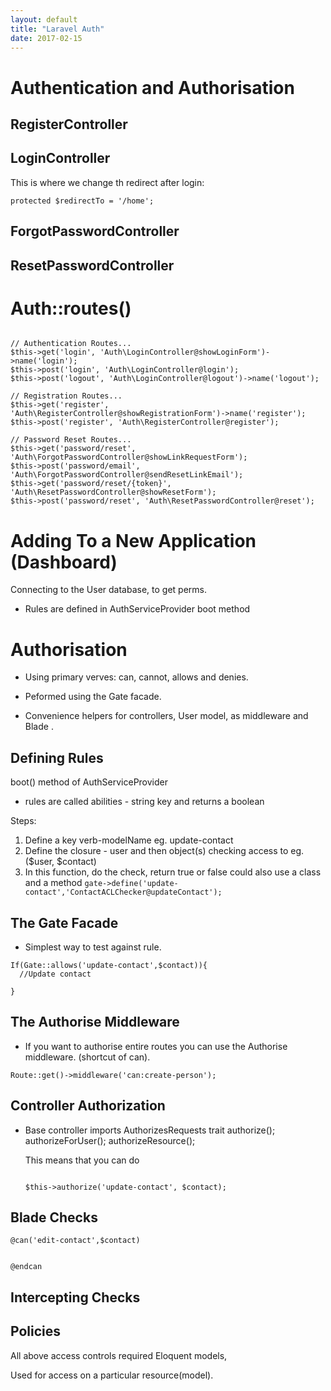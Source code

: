 ```yaml
---
layout: default
title: "Laravel Auth"
date: 2017-02-15
---
```



# Authentication and Authorisation

## RegisterController

## LoginController

This is where we change th redirect after login:
``` 
protected $redirectTo = '/home';

```


## ForgotPasswordController

## ResetPasswordController

# Auth::routes()

```

// Authentication Routes...
$this->get('login', 'Auth\LoginController@showLoginForm')->name('login');
$this->post('login', 'Auth\LoginController@login');
$this->post('logout', 'Auth\LoginController@logout')->name('logout');

// Registration Routes...
$this->get('register', 'Auth\RegisterController@showRegistrationForm')->name('register');
$this->post('register', 'Auth\RegisterController@register');

// Password Reset Routes...
$this->get('password/reset', 'Auth\ForgotPasswordController@showLinkRequestForm');
$this->post('password/email', 'Auth\ForgotPasswordController@sendResetLinkEmail');
$this->get('password/reset/{token}', 'Auth\ResetPasswordController@showResetForm');
$this->post('password/reset', 'Auth\ResetPasswordController@reset');

```


# Adding To a New Application (Dashboard)

Connecting to the User database, to get perms.

* Rules are defined in AuthServiceProvider boot method



# Authorisation


* Using primary verves: can, cannot, allows and denies.

* Peformed using the Gate facade.

* Convenience helpers for controllers, User model, as middleware and Blade .

## Defining Rules

boot() method of AuthServiceProvider

* rules are called abilities - string key and returns a boolean

Steps:

1. Define a key verb-modelName  eg. update-contact
2. Define the closure - user and then object(s) checking access to eg. ($user, $contact)
3. In this function, do the check, return true or false
  could also use a class and a method ``` gate->define('update-contact','ContactACLChecker@updateContact');  ```
  
  
  
## The Gate Facade

* Simplest way to test against rule.
```
If(Gate::allows('update-contact',$contact)){
  //Update contact

}

```

## The Authorise Middleware

* If you want to authorise entire routes you can use the Authorise middleware. (shortcut of can).

```
Route::get()->middleware('can:create-person');
```

## Controller Authorization

* Base controller imports AuthorizesRequests trait
  authorize();
  authorizeForUser();
  authorizeResource();
  
  This means that you can do
  
  ```
  
  $this->authorize('update-contact', $contact);
  
  ```
  
  
## Blade Checks

```
@can('edit-contact',$contact)
  

@endcan
```

## Intercepting Checks

## Policies

All above access controls required Eloquent models,

Used for access on a particular resource(model).








